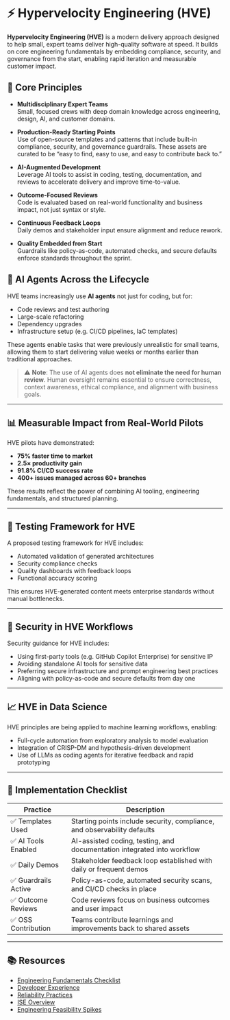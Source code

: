 # ⚡ Hypervelocity Engineering (HVE)

**Hypervelocity Engineering (HVE)** is a modern delivery approach designed to help small, expert teams deliver
high-quality software at speed. It builds on core engineering fundamentals by embedding compliance, security, and
governance from the start, enabling rapid iteration and measurable customer impact.

## 🔑 Core Principles

- **Multidisciplinary Expert Teams**  
  Small, focused crews with deep domain knowledge across engineering, design, AI, and customer domains.

- **Production-Ready Starting Points**  
  Use of open-source templates and patterns that include built-in compliance, security, and governance guardrails. These
  assets are curated to be “easy to find, easy to use, and easy to contribute back to.”

- **AI-Augmented Development**  
  Leverage AI tools to assist in coding, testing, documentation, and reviews to accelerate delivery and improve
  time-to-value.

- **Outcome-Focused Reviews**  
  Code is evaluated based on real-world functionality and business impact, not just syntax or style.

- **Continuous Feedback Loops**  
  Daily demos and stakeholder input ensure alignment and reduce rework.

- **Quality Embedded from Start**  
  Guardrails like policy-as-code, automated checks, and secure defaults enforce standards throughout the sprint.

## 🧠 AI Agents Across the Lifecycle

HVE teams increasingly use **AI agents** not just for coding, but for:

- Code reviews and test authoring
- Large-scale refactoring
- Dependency upgrades
- Infrastructure setup (e.g. CI/CD pipelines, IaC templates)

These agents enable tasks that were previously unrealistic for small teams, allowing them to start delivering value
weeks or months earlier than traditional approaches.

> ⚠️ **Note**: The use of AI agents does **not eliminate the need for human review**. Human oversight remains essential
> to ensure correctness, context awareness, ethical compliance, and alignment with business goals.

---

## 📊 Measurable Impact from Real-World Pilots

HVE pilots have demonstrated:

- **75% faster time to market**
- **2.5× productivity gain**
- **91.8% CI/CD success rate**
- **400+ issues managed across 60+ branches**

These results reflect the power of combining AI tooling, engineering fundamentals, and structured planning.

---

## 🧪 Testing Framework for HVE

A proposed testing framework for HVE includes:

- Automated validation of generated architectures
- Security compliance checks
- Quality dashboards with feedback loops
- Functional accuracy scoring

This ensures HVE-generated content meets enterprise standards without manual bottlenecks.

---

## 🔐 Security in HVE Workflows

Security guidance for HVE includes:

- Using first-party tools (e.g. GitHub Copilot Enterprise) for sensitive IP
- Avoiding standalone AI tools for sensitive data
- Preferring secure infrastructure and prompt engineering best practices
- Aligning with policy-as-code and secure defaults from day one

---

## 📈 HVE in Data Science

HVE principles are being applied to machine learning workflows, enabling:

- Full-cycle automation from exploratory analysis to model evaluation
- Integration of CRISP-DM and hypothesis-driven development
- Use of LLMs as coding agents for iterative feedback and rapid prototyping

---

## 🧰 Implementation Checklist

| Practice            | Description                                                              |
|---------------------|--------------------------------------------------------------------------|
| ✅ Templates Used    | Starting points include security, compliance, and observability defaults |
| ✅ AI Tools Enabled  | AI-assisted coding, testing, and documentation integrated into workflow  |
| ✅ Daily Demos       | Stakeholder feedback loop established with daily or frequent demos       |
| ✅ Guardrails Active | Policy-as-code, automated security scans, and CI/CD checks in place      |
| ✅ Outcome Reviews   | Code reviews focus on business outcomes and user impact                  |
| ✅ OSS Contribution  | Teams contribute learnings and improvements back to shared assets        |

---

## 📚 Resources

- [Engineering Fundamentals Checklist](https://microsoft.github.io/code-with-engineering-playbook/engineering-fundamentals-checklist/)
- [Developer Experience](https://microsoft.github.io/code-with-engineering-playbook/developer-experience/)
- [Reliability Practices](https://microsoft.github.io/code-with-engineering-playbook/non-functional-requirements/reliability/)
- [ISE Overview](https://microsoft.github.io/code-with-engineering-playbook/ISE/)
- [Engineering Feasibility Spikes](https://microsoft.github.io/code-with-engineering-playbook/design/design-reviews/recipes/engineering-feasibility-spikes/)
